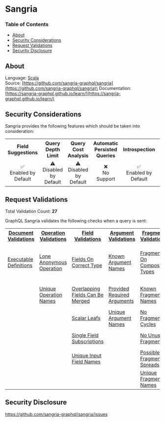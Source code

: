 # Sangria

### Table of Contents
* [About](#About)
* [Security Considerations](#Security-Considerations)
* [Request Validations](#Request-Validations)
* [Security Disclosure](#Security-Disclosure)

## About
Language: [Scala](https://www.scala-lang.org/)\
Source: [https://github.com/sangria-graphql/sangria](https://github.com/sangria-graphql/sangria)\
Documentation: [https://sangria-graphql.github.io/learn/](https://sangria-graphql.github.io/learn/)

## Security Considerations
Sangria provides the following features which should be taken into consideration:

<table>
	<tr>
		<th align="center">Field Suggestions</th>
		<th align="center">Query Depth Limit</th>
		<th align="center">Query Cost Analysis</th>
		<th align="center">Automatic Persisted Queries</th>
		<th align="center">Introspection</th>
		<th align="center">Debug Mode</th>
		<th align="center">Batch Requests</th>
	</tr>
	<tr>
		<td align="center">✅<br>Enabled by Default</td>
		<td align="center">⚠️<br>Disabled by Default</td>
		<td align="center">⚠️<br>Disabled by Default</td>
		<td align="center">❌<br>No Support</td>
		<td align="center">✅<br>Enabled by Default</td>
		<td align="center">❌<br>No Support</td>
		<td align="center">⚠️<br>Disabled by Default</td>
	</tr>
</table>


## Request Validations
Total Validation Count: **27**

GraphQL Sangria validates the following checks when a query is sent:

<table>
	<tr>
		<th><a href="https://spec.graphql.org/October2021/#sec-Documents">Document Validations</a></th>
		<th><a href="https://spec.graphql.org/October2021/#sec-Validation.Operations">Operation Validations</a></th>
		<th><a href="https://spec.graphql.org/October2021/#sec-Validation.Fields">Field Validations</a></th>
		<th><a href="https://spec.graphql.org/October2021/#sec-Validation.Arguments">Argument Validations</a></th>
		<th><a href="https://spec.graphql.org/October2021/#sec-Validation.Fragments">Fragment Validations</a></th>
		<th><a href="https://spec.graphql.org/October2021/#sec-Values">Value Validations</a></th>
		<th><a href="https://spec.graphql.org/October2021/#sec-Validation.Directives">Directive Validations</a></th>
		<th><a href="https://spec.graphql.org/October2021/#sec-Validation.Variables">Variable Validations</a></th>
		<th>Misc. Validations</th>
	</tr>
	<tr>
		<td><a href="https://github.com/sangria-graphql/sangria/blob/main/modules/core/src/main/scala/sangria/validation/rules/ExecutableDefinitions.scala">Executable Definitions</a></td>
		<td><a href="https://github.com/sangria-graphql/sangria/blob/main/modules/core/src/main/scala/sangria/validation/rules/LoneAnonymousOperation.scala">Lone Anonymous Operation</a></td>
		<td><a href="https://github.com/sangria-graphql/sangria/blob/main/modules/core/src/main/scala/sangria/validation/rules/FieldsOnCorrectType.scala">Fields On Correct Type</a></td>
		<td><a href="https://github.com/sangria-graphql/sangria/blob/main/modules/core/src/main/scala/sangria/validation/rules/KnownArgumentNames.scala">Known Argument Names</a></td>
		<td><a href="https://github.com/sangria-graphql/sangria/blob/main/modules/core/src/main/scala/sangria/validation/rules/FragmentsOnCompositeTypes.scala">Fragments On Composite Types</a></td>
		<td><a href="https://github.com/sangria-graphql/sangria/blob/main/modules/core/src/main/scala/sangria/validation/rules/KnownTypeNames.scala">Known Type Names</a></td>
		<td><a href="https://github.com/sangria-graphql/sangria/blob/main/modules/core/src/main/scala/sangria/validation/rules/KnownDirectives.scala">Known Directives</a></td>
		<td><a href="https://github.com/sangria-graphql/sangria/blob/main/modules/core/src/main/scala/sangria/validation/rules/InputDocumentNonConflictingVariableInference.scala">Input Document Non Conflicting Variable Inference</a></td>
		<td><a href=""></a></td>
	</tr>
	<tr>
		<td><a href=""></a></td>
		<td><a href="https://github.com/sangria-graphql/sangria/blob/main/modules/core/src/main/scala/sangria/validation/rules/UniqueOperationNames.scala">Unique Operation Names</a></td>
		<td><a href="https://github.com/sangria-graphql/sangria/blob/main/modules/core/src/main/scala/sangria/validation/rules/OverlappingFieldsCanBeMerged.scala">Overlapping Fields Can Be Merged</a></td>
		<td><a href="https://github.com/sangria-graphql/sangria/blob/main/modules/core/src/main/scala/sangria/validation/rules/ProvidedRequiredArguments.scala">Provided Required Arguments</a></td>
		<td><a href="https://github.com/sangria-graphql/sangria/blob/main/modules/core/src/main/scala/sangria/validation/rules/KnownFragmentNames.scala">Known Fragment Names</a></td>
		<td><a href="https://github.com/sangria-graphql/sangria/blob/main/modules/core/src/main/scala/sangria/validation/rules/ValuesOfCorrectType.scala">Values Of Correct Type</a></td>
		<td><a href="https://github.com/sangria-graphql/sangria/blob/main/modules/core/src/main/scala/sangria/validation/rules/UniqueDirectivesPerLocation.scala">Unique Directives Per Location</a></td>
		<td><a href="https://github.com/sangria-graphql/sangria/blob/main/modules/core/src/main/scala/sangria/validation/rules/NoUndefinedVariables.scala">No Undefined Variables</a></td>
		<td><a href=""></a></td>
	</tr>
	<tr>
		<td><a href=""></a></td>
		<td><a href=""></a></td>
		<td><a href="https://github.com/sangria-graphql/sangria/blob/main/modules/core/src/main/scala/sangria/validation/rules/ScalarLeafs.scala">Scalar Leafs</a></td>
		<td><a href="https://github.com/sangria-graphql/sangria/blob/main/modules/core/src/main/scala/sangria/validation/rules/UniqueArgumentNames.scala">Unique Argument Names</a></td>
		<td><a href="https://github.com/sangria-graphql/sangria/blob/main/modules/core/src/main/scala/sangria/validation/rules/NoFragmentCycles.scala">No Fragment Cycles</a></td>
		<td><a href=""></a></td>
		<td><a href=""></a></td>
		<td><a href="https://github.com/sangria-graphql/sangria/blob/main/modules/core/src/main/scala/sangria/validation/rules/NoUnusedVariables.scala">No Unused Variables</a></td>
		<td><a href=""></a></td>
	</tr>
	<tr>
		<td><a href=""></a></td>
		<td><a href=""></a></td>
		<td><a href="https://github.com/sangria-graphql/sangria/blob/main/modules/core/src/main/scala/sangria/validation/rules/SingleFieldSubscriptions.scala">Single Field Subscriptions</a></td>
		<td><a href=""></a></td>
		<td><a href="https://github.com/sangria-graphql/sangria/blob/main/modules/core/src/main/scala/sangria/validation/rules/NoUnusedFragments.scala">No Unused Fragments</a></td>
		<td><a href=""></a></td>
		<td><a href=""></a></td>
		<td><a href="https://github.com/sangria-graphql/sangria/blob/main/modules/core/src/main/scala/sangria/validation/rules/UniqueVariableNames.scala">Unique Variable Names</a></td>
		<td><a href=""></a></td>
	</tr>
	<tr>
		<td><a href=""></a></td>
		<td><a href=""></a></td>
		<td><a href="https://github.com/sangria-graphql/sangria/blob/main/modules/core/src/main/scala/sangria/validation/rules/UniqueInputFieldNames.scala">Unique Input Field Names</a></td>
		<td><a href=""></a></td>
		<td><a href="https://github.com/sangria-graphql/sangria/blob/main/modules/core/src/main/scala/sangria/validation/rules/PossibleFragmentSpreads.scala">Possible Fragment Spreads</a></td>
		<td><a href=""></a></td>
		<td><a href=""></a></td>
		<td><a href="https://github.com/sangria-graphql/sangria/blob/main/modules/core/src/main/scala/sangria/validation/rules/VariablesAreInputTypes.scala">Variables Are Input Types</a></td>
		<td><a href=""></a></td>
	</tr>
	<tr>
		<td><a href=""></a></td>
		<td><a href=""></a></td>
		<td><a href=""></a></td>
		<td><a href=""></a></td>
		<td><a href="https://github.com/sangria-graphql/sangria/blob/main/modules/core/src/main/scala/sangria/validation/rules/UniqueFragmentNames.scala">Unique Fragment Names</a></td>
		<td><a href=""></a></td>
		<td><a href=""></a></td>
		<td><a href="https://github.com/sangria-graphql/sangria/blob/main/modules/core/src/main/scala/sangria/validation/rules/VariablesInAllowedPosition.scala">Variables In Allowed Position</a></td>
		<td><a href=""></a></td>
	</tr>
</table>

## Security Disclosure
https://github.com/sangria-graphql/sangria/issues